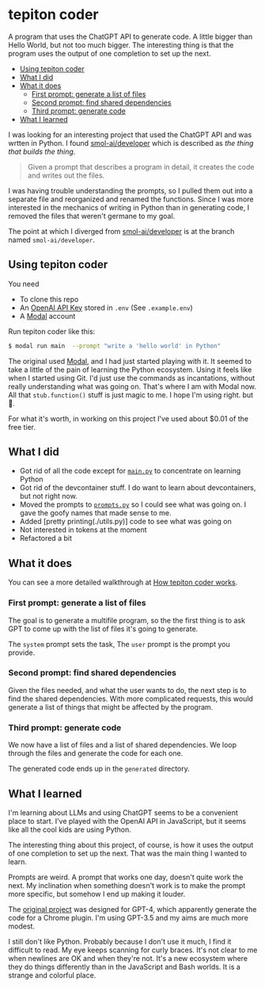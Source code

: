 # tepiton coder

A program that uses the ChatGPT API to generate code.
A little bigger than Hello World, but not too much bigger.
The interesting thing is that the program uses the output of one
completion to set up the next.

<!-- START doctoc generated TOC please keep comment here to allow auto update -->
<!-- DON'T EDIT THIS SECTION, INSTEAD RE-RUN doctoc TO UPDATE -->

- [Using tepiton coder](#using-tepiton-coder)
- [What I did](#what-i-did)
- [What it does](#what-it-does)
  - [First prompt: generate a list of files](#first-prompt-generate-a-list-of-files)
  - [Second prompt: find shared dependencies](#second-prompt-find-shared-dependencies)
  - [Third prompt: generate code](#third-prompt-generate-code)
- [What I learned](#what-i-learned)

<!-- END doctoc generated TOC please keep comment here to allow auto update -->



I was looking for an interesting project that used
the ChatGPT API and was wrtten in Python. I found
[smol-ai/developer](https://github.com/smol-ai/developer)
which is described as _the thing that builds the thing_.

> Given a prompt that describes a program in detail,
> it creates the code and writes out the files.

I was having trouble understanding the prompts, so
I pulled them out into a separate file and reorganized
and renamed the functions. Since I was more interested
in the mechanics of writing in Python than in generating
code, I removed the files that weren't germane to my goal.

The point at which I diverged from
[smol-ai/developer](https://github.com/smol-ai/developer)
is at the branch named `smol-ai/developer`.


## Using tepiton coder

You need
- To clone this repo
- An [OpenAI API Key](https://platform.openai.com/account/api-keys)
  stored in `.env` (See `.example.env`)
- A [Modal](https://modal.com) account

Run tepiton coder like this:

```bash
$ modal run main  --prompt "write a 'hello world' in Python"
```

The original used [Modal](https://modal.com),
and I had just started playing with it.
It seemed to take a little of
the pain of learning the Python ecosystem.
Using it feels like when I started using Git.
I'd just use the commands as incantations, without
really understanding what was going on.
That's where I am with Modal now. All that `stub.function()`
stuff is just magic to me. I hope I'm using right. but :shrug:.

For what it's worth, in working
on this project I've used about $0.01 of the free tier.



## What I did

- Got rid of all the code except for [`main.py`](./main.py)
  to concentrate on learning Python
- Got rid of the devcontainer stuff. I do want to learn
  about devcontainers, but not right now.
- Moved the prompts to [`prompts.py`](./prompts.py) so I could
  see what was going on. I gave the goofy names that made sense to me.
- Added [pretty printing(./utils.py)] code to see what was going on
- Not interested in tokens at the moment
- Refactored a bit




## What it does

You can see a more detailed walkthrough
at [How tepiton coder works](https://pborenstein.dev/posts/tepitoncoder/).

### First prompt: generate a list of files

The goal is to generate a multifile program, so
the the first thing is to ask GPT to come up
with the list of files it's going to generate.

The `system` prompt sets the task, The `user` prompt
is the prompt you provide.

### Second prompt: find shared dependencies

Given the files needed, and what the user wants to do,
the next step is to find the shared dependencies.
With more complicated requests, this would generate
a list of things that might be affected by the program.


### Third prompt: generate code

We now have a list of files and a list of shared dependencies.
We loop through the files and generate the code for each one.

The generated code ends up in the `generated` directory.


## What I learned

I'm learning about LLMs and using ChatGPT seems to be a convenient
place to start. I've played with the OpenAI API in JavaScript, but
it seems like all the cool kids are using Python.

The interesting thing about this project, of course, is how
it uses the output of one completion to set up the next.
That was the main thing I wanted to learn.

Prompts are weird. A prompt that
works one day, doesn't quite work the next.
My inclination when something doesn't work is to
make the prompt more specific, but somehow I end up
making it louder.

The [original project](https://github.com/smol-ai/developer) was
designed for GPT-4, which apparently generate the code for a Chrome
plugin. I'm using GPT-3.5 and my aims are much more modest.


I still don't like Python. Probably because I don't use it much,
I find it difficult to read. My eye keeps scanning for curly braces.
It's not clear to me when newlines are OK
and when they're not.
It's a new ecosystem where they do things differently than
in the JavaScript and Bash worlds. It is a strange and colorful place.
